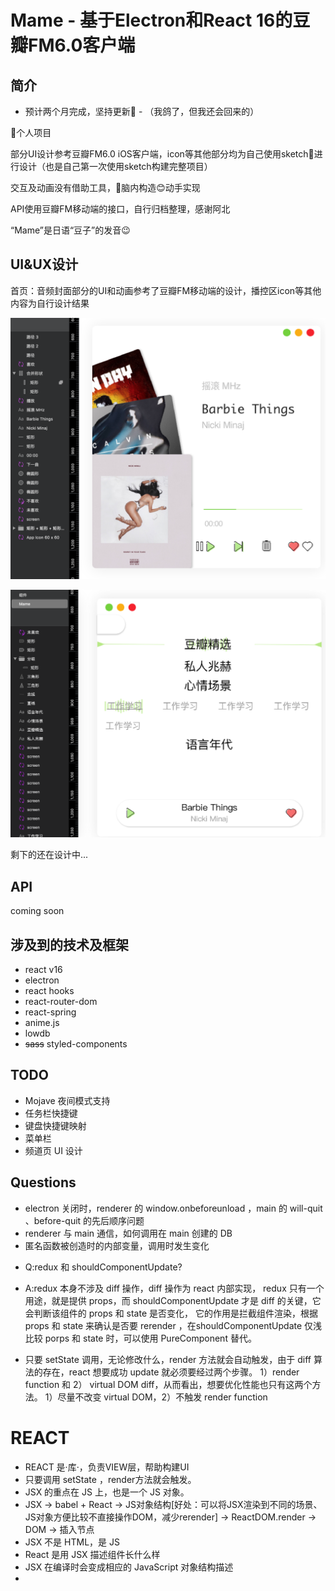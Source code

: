 # Mame - 基于Electron和React 16的豆瓣FM6.0客户端

## 简介

- 预计两个月完成，坚持更新💪 - （我鸽了，但我还会回来的）

👤个人项目

部分UI设计参考豆瓣FM6.0 iOS客户端，icon等其他部分均为自己使用sketch💎进行设计（也是自己第一次使用sketch构建完整项目）

交互及动画没有借助工具，🧠脑内构造😊动手实现

API使用豆瓣FM移动端的接口，自行归档整理，感谢阿北

“Mame”是日语“豆子”的发音😉

## UI&UX设计

首页：音频封面部分的UI和动画参考了豆瓣FM移动端的设计，播控区icon等其他内容为自行设计结果

![首页-音频播放页设计](assets/images/main.png)

![MHz页-MHz列表页设计](assets/images/MHZ.png)

剩下的还在设计中...

## API

coming soon

## 涉及到的技术及框架

- react v16
- electron
- react hooks
- react-router-dom
- react-spring
- anime.js
- lowdb
- ~~sass~~  styled-components

## TODO

- Mojave 夜间模式支持
- 任务栏快捷键
- 键盘快捷键映射
- 菜单栏
- 频道页 UI 设计

## Questions

- electron 关闭时，renderer 的 window.onbeforeunload ，main 的 will-quit 、before-quit 的先后顺序问题
- renderer 与 main 通信，如何调用在 main 创建的 DB
- 匿名函数被创造时的内部变量，调用时发生变化

<!-- ## 写在后面

想做Mame的原因有很多，一方面是react hook出了蛮久，但在公司用的vue，自己一直找不到练手的项目又不想学别人的二手，就准备自己动手写一个。二是我本身一直对UI设计很感兴趣，就和设计师朋友讨教了一下设计的学习路线，所以Mame也是我的第一个设计作品。再就是我本身肥肠喜欢豆瓣以及豆瓣的产品线，作为占用我使用电量最多的APP，我就打算写一个豆瓣（fm）出来，还有，我真的太喜欢豆瓣FM6.0的UI了❤️ -->


- Q:redux 和 shouldComponentUpdate?
- A:redux 本身不涉及 diff 操作，diff 操作为 react 内部实现， redux 只有一个用途，就是提供 props，而 shouldComponentUpdate 才是 diff 的关键，它会判断该组件的 props 和 state 是否变化， 它的作用是拦截组件渲染，根据 props 和 state 来确认是否要 rerender ，在shouldComponentUpdate 仅浅比较 porps 和 state 时，可以使用 PureComponent 替代。

- 只要 setState 调用，无论修改什么，render 方法就会自动触发，由于 diff 算法的存在，react 想要成功 update 就必须要经过两个步骤。
1）render function 和 2） virtual DOM diff，从而看出，想要优化性能也只有这两个方法。 1）尽量不改变 virtual DOM，2）不触发 render function

# REACT

- REACT 是·库·，负责VIEW层，帮助构建UI
- 只要调用 setState ，render方法就会触发。
- JSX 的重点在 JS 上，也是一个 JS 对象。
- JSX -> babel + React -> JS对象结构[好处：可以将JSX渲染到不同的场景、JS对象方便比较不直接操作DOM，减少rerender] -> ReactDOM.render -> DOM -> 插入节点
- JSX 不是 HTML，是 JS
- React 是用 JSX 描述组件长什么样
- JSX 在编译时会变成相应的 JavaScript 对象结构描述
- 
